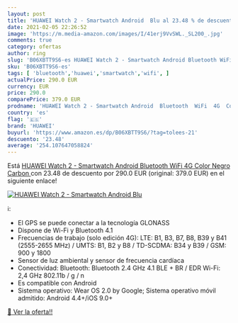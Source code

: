 ```yaml
---
layout: post
title: 'HUAWEI Watch 2 - Smartwatch Android  Blu al 23.48 % de descuento'
date: 2021-02-05 22:26:52
image: 'https://m.media-amazon.com/images/I/41erj9VvSWL._SL200_.jpg'
comments: true
category: ofertas
author: ring
slug: 'B06XBTT9S6-es HUAWEI Watch 2 - Smartwatch Android Bluetooth WiFi 4G...'
sku: 'B06XBTT9S6-es'
tags: [ 'bluetooth','huawei','smartwatch','wifi', ]
actualPrice: 290.0 EUR
currency: EUR
price: 290.0
comparePrice: 379.0 EUR
prodname: 'HUAWEI Watch 2 - Smartwatch Android  Bluetooth  WiFi  4G  Color Negro  Carbon '
country: 'es'
flag: '🇪🇸'
brand: 'HUAWEI'
buyurl: 'https://www.amazon.es/dp/B06XBTT9S6/?tag=tolees-21'
descuento: '23.48'
average: '254.107647058824'
---
```


Está [HUAWEI Watch 2 - Smartwatch Android  Bluetooth  WiFi  4G  Color Negro  Carbon ](https://www.amazon.es/dp/B06XBTT9S6/?tag=tolees-21) con 23.48 de descuento por 290.0 EUR (original: 379.0 EUR) en el siguiente enlace!

[![HUAWEI Watch 2 - Smartwatch Android  Blu](https://m.media-amazon.com/images/I/41erj9VvSWL._SL200_.jpg)](https://www.amazon.es/dp/B06XBTT9S6/?tag=tolees-21)

ℹ️:

- El GPS se puede conectar a la tecnología GLONASS
- Dispone de Wi-Fi y Bluetooth 4.1
- Frecuencias de trabajo (solo edición 4G): LTE: B1, B3, B7, B8, B39 y B41 (2555-2655 MHz) / UMTS: B1, B2 y B8 / TD-SCDMA: B34 y B39 / GSM: 900 y 1800
- Sensor de luz ambiental y sensor de frecuencia cardíaca
- Conectividad: Bluetooth: Bluetooth 2.4 GHz 4.1 BLE + BR / EDR Wi-Fi: 2,4 GHz 802.11b / g / n
- Es compatible con Android
- Sistema operativo: Wear OS 2.0 by Google; Sistema operativo móvil admitido: Android 4.4+/iOS 9.0+

[🛒 Ver la oferta!!](https://www.amazon.es/dp/B06XBTT9S6/?tag=tolees-21)
